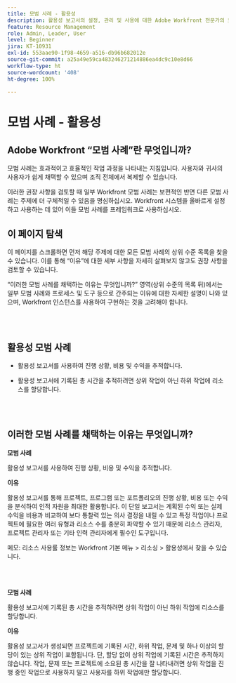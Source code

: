 ```yaml
---
title: 모범 사례 - 활용성
description: 활용성 보고서의 설정, 관리 및 사용에 대한 Adobe Workfront 전문가의 모범 사례 권장 사항을 살펴봅니다.
feature: Resource Management
role: Admin, Leader, User
level: Beginner
jira: KT-10931
exl-id: 553aae90-1f98-4659-a516-db96b682012e
source-git-commit: a25a49e59ca483246271214886ea4dc9c10e8d66
workflow-type: ht
source-wordcount: '408'
ht-degree: 100%

---
```


# 모범 사례 - 활용성

## Adobe Workfront “모범 사례”란 무엇입니까?

모범 사례는 효과적이고 효율적인 작업 과정을 나타내는 지침입니다. 사용자와 귀사의 사용자가 쉽게 채택할 수 있으며 조직 전체에서 복제할 수 있습니다.

이러한 권장 사항을 검토할 때 일부 Workfront 모범 사례는 보편적인 반면 다른 모범 사례는 주제에 더 구체적일 수 있음을 명심하십시오. Workfront 시스템을 올바르게 설정하고 사용하는 데 있어 이들 모범 사례를 프레임워크로 사용하십시오.

## 이 페이지 탐색

이 페이지를 스크롤하면 먼저 해당 주제에 대한 모든 모범 사례의 상위 수준 목록을 찾을 수 있습니다. 이를 통해 “이유”에 대한 세부 사항을 자세히 살펴보지 않고도 권장 사항을 검토할 수 있습니다.

“이러한 모범 사례를 채택하는 이유는 무엇입니까?” 영역(상위 수준의 목록 뒤)에서는 일부 모범 사례와 프로세스 및 도구 등으로 간주되는 이유에 대한 자세한 설명이 나와 있으며, Workfront 인스턴스를 사용하여 구현하는 것을 고려해야 합니다.

</br>
</br>

## 활용성 모범 사례

* 활용성 보고서를 사용하여 진행 상황, 비용 및 수익을 추적합니다.

* 활용성 보고서에 기록된 총 시간을 추적하려면 상위 작업이 아닌 하위 작업에 리소스를 할당합니다.

</br>
</br>

## 이러한 모범 사례를 채택하는 이유는 무엇입니까?

**모범 사례**

활용성 보고서를 사용하여 진행 상황, 비용 및 수익을 추적합니다.



**이유**

활용성 보고서를 통해 프로젝트, 프로그램 또는 포트폴리오의 진행 상황, 비용 또는 수익을 분석하여 인적 자원을 최대한 활용합니다. 이 단일 보고서는 계획된 수익 또는 실제 수익을 비용과 비교하여 보다 통찰력 있는 의사 결정을 내릴 수 있고 특정 작업이나 프로젝트에 필요한 여러 유형과 리소스 수를 충분히 파악할 수 있기 때문에 리소스 관리자, 프로젝트 관리자 또는 기타 인력 관리자에게 필수인 도구입니다.



메모: 리소스 사용률 정보는 Workfront 기본 메뉴 > 리소싱 > 활용성에서 찾을 수 있습니다.

</br>
</br>

**모범 사례**

활용성 보고서에 기록된 총 시간을 추적하려면 상위 작업이 아닌 하위 작업에 리소스를 할당합니다.



**이유**

활용성 보고서가 생성되면 프로젝트에 기록된 시간, 하위 작업, 문제 및 하나 이상의 할당이 있는 상위 작업이 포함됩니다. 단, 할당 없이 상위 작업에 기록된 시간은 추적하지 않습니다. 작업, 문제 또는 프로젝트에 소요된 총 시간을 잘 나타내려면 상위 작업을 진행 중인 작업으로 사용하지 말고 사용자를 하위 작업에만 할당합니다.
